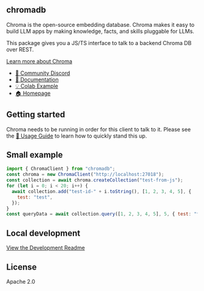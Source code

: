 ## chromadb

Chroma is the open-source embedding database. Chroma makes it easy to build LLM apps by making knowledge, facts, and skills pluggable for LLMs.

This package gives you a JS/TS interface to talk to a backend Chroma DB over REST.

[Learn more about Chroma](https://github.com/chroma-core/chroma)

- [💬 Community Discord](https://discord.gg/MMeYNTmh3x)
- [📖 Documentation](https://docs.trychroma.com/)
- [💡 Colab Example](https://colab.research.google.com/drive/1QEzFyqnoFxq7LUGyP1vzR4iLt9PpCDXv?usp=sharing)
- [🏠 Homepage](https://www.trychroma.com/)

## Getting started

Chroma needs to be running in order for this client to talk to it. Please see the [🧪 Usage Guide](https://docs.trychroma.com/usage-guide) to learn how to quickly stand this up.

## Small example

```js
import { ChromaClient } from "chromadb";
const chroma = new ChromaClient("http://localhost:27018");
const collection = await chroma.createCollection("test-from-js");
for (let i = 0; i < 20; i++) {
  await collection.add("test-id-" + i.toString(), [1, 2, 3, 4, 5], {
    test: "test",
  });
}
const queryData = await collection.query([1, 2, 3, 4, 5], 5, { test: "test" });
```

## Local development

[View the Development Readme](./DEVELOP.md)

## License

Apache 2.0
